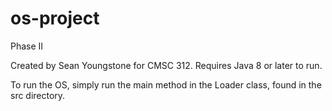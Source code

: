 # os-project

Phase II

Created by Sean Youngstone for CMSC 312. Requires Java 8 or later to run.

To run the OS, simply run the main method in the Loader class, found in the src directory.
